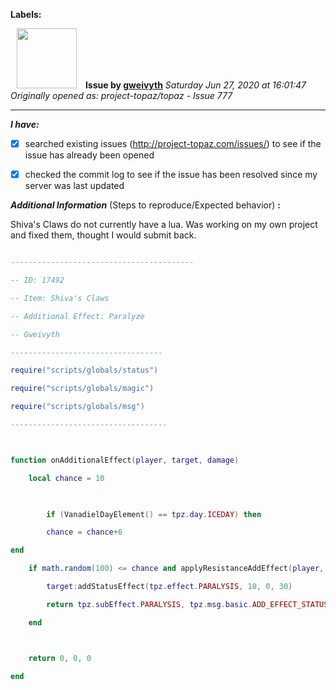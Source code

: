 **Labels:**



<a href="https://github.com/gweivyth"><img src="https://avatars2.githubusercontent.com/u/37130689?v=4" width="96" height="96" hspace="10"></img></a> **Issue by [gweivyth](https://github.com/gweivyth)**
_Saturday Jun 27, 2020 at 16:01:47_
_Originally opened as: project-topaz/topaz - Issue 777_

----

<!-- place 'x' mark between square [] brackets to checkmark box -->
**_I have:_**

- [x] searched existing issues (http://project-topaz.com/issues/) to see if the issue has already been opened
- [x] checked the commit log to see if the issue has been resolved since my server was last updated

**_Additional Information_** (Steps to reproduce/Expected behavior) **:** 

Shiva's Claws do not currently have a lua.  Was working on my own project and fixed them, thought I would submit back.

```lua
-----------------------------------------
-- ID: 17492
-- Item: Shiva's Claws
-- Additional Effect: Paralyze
-- Gweivyth
----------------------------------
require("scripts/globals/status")
require("scripts/globals/magic")
require("scripts/globals/msg")
-----------------------------------

function onAdditionalEffect(player, target, damage)
    local chance = 10
    
        if (VanadielDayElement() == tpz.day.ICEDAY) then
        chance = chance+6
end
    if math.random(100) <= chance and applyResistanceAddEffect(player, target, tpz.magic.ele.ICE, 0) > 0.5 then
        target:addStatusEffect(tpz.effect.PARALYSIS, 10, 0, 30)
        return tpz.subEffect.PARALYSIS, tpz.msg.basic.ADD_EFFECT_STATUS, tpz.effect.PARALYSIS
    end

    return 0, 0, 0
end
```
